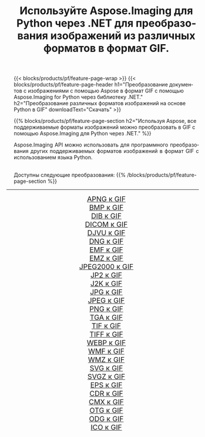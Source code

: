 ﻿---
title: Используйте Aspose.Imaging для Python через .NET для преобразования изображений из различных форматов в формат GIF. 
weight: 3920
url: /ru/python-net/conversion/to/gif/ 
lang: ru
langdirlevel: 2
locales: zh-hans,ja,it,ru,de,es,fr,nl,id,lt,pl,pt,vi,tr,ko,zh-hant,ar,hi,th,sv,cs,uk,he
description: Вы можете использовать Aspose.Imaging for Python через библиотеку .NET для преобразования различных форматов в формат GIF.
---

{{< blocks/products/pf/feature-page-wrap >}}
{{< blocks/products/pf/feature-page-header h1="Преобразование документов с изображениями с помощью Aspose в формат GIF с помощью Aspose.Imaging for Python через библиотеку .NET." h2="Преобразование различных форматов изображений на основе Python в GIF" downloadText="Скачать" >}}


{{% blocks/products/pf/feature-page-section  h2="Используя Aspose, все поддерживаемые форматы изображений можно преобразовать в GIF с помощью Aspose.Imaging для Python через .NET." %}}
<p align=justify>Aspose.Imaging API можно использовать для программного преобразования других поддерживаемых форматов изображений в формат GIF с использованием языка Python.</p>
<br/>
Доступны следующие преобразования:
{{% /blocks/products/pf/feature-page-section %}}
<div class="container-fluid productfamilypage bg-gray">
    <div class="convertypes bg-gray agp-content section">
        <div class="container">
		<hr style="margin-left:-20px;"/>
		<div class="row other-converters" style="gap: 10px;font-size: 19px;text-align:center;">
		    <div class='col-md-2 other-converter remove-lp remove-rp'><a href="/imaging/ru/python-net/conversion/apng-to-gif/" style="padding:15px;">APNG к GIF</a></div>
<div class='col-md-2 other-converter remove-lp remove-rp'><a href="/imaging/ru/python-net/conversion/bmp-to-gif/" style="padding:15px;">BMP к GIF</a></div>
<div class='col-md-2 other-converter remove-lp remove-rp'><a href="/imaging/ru/python-net/conversion/dib-to-gif/" style="padding:15px;">DIB к GIF</a></div>
<div class='col-md-2 other-converter remove-lp remove-rp'><a href="/imaging/ru/python-net/conversion/dicom-to-gif/" style="padding:15px;">DICOM к GIF</a></div>
<div class='col-md-2 other-converter remove-lp remove-rp'><a href="/imaging/ru/python-net/conversion/djvu-to-gif/" style="padding:15px;">DJVU к GIF</a></div>
<div class='col-md-2 other-converter remove-lp remove-rp'><a href="/imaging/ru/python-net/conversion/dng-to-gif/" style="padding:15px;">DNG к GIF</a></div>
<div class='col-md-2 other-converter remove-lp remove-rp'><a href="/imaging/ru/python-net/conversion/emf-to-gif/" style="padding:15px;">EMF к GIF</a></div>
<div class='col-md-2 other-converter remove-lp remove-rp'><a href="/imaging/ru/python-net/conversion/emz-to-gif/" style="padding:15px;">EMZ к GIF</a></div>
<div class='col-md-2 other-converter remove-lp remove-rp'><a href="/imaging/ru/python-net/conversion/jpeg2000-to-gif/" style="padding:15px;">JPEG2000 к GIF</a></div>
<div class='col-md-2 other-converter remove-lp remove-rp'><a href="/imaging/ru/python-net/conversion/jp2-to-gif/" style="padding:15px;">JP2 к GIF</a></div>
<div class='col-md-2 other-converter remove-lp remove-rp'><a href="/imaging/ru/python-net/conversion/j2k-to-gif/" style="padding:15px;">J2K к GIF</a></div>
<div class='col-md-2 other-converter remove-lp remove-rp'><a href="/imaging/ru/python-net/conversion/jpg-to-gif/" style="padding:15px;">JPG к GIF</a></div>
<div class='col-md-2 other-converter remove-lp remove-rp'><a href="/imaging/ru/python-net/conversion/jpeg-to-gif/" style="padding:15px;">JPEG к GIF</a></div>
<div class='col-md-2 other-converter remove-lp remove-rp'><a href="/imaging/ru/python-net/conversion/png-to-gif/" style="padding:15px;">PNG к GIF</a></div>
<div class='col-md-2 other-converter remove-lp remove-rp'><a href="/imaging/ru/python-net/conversion/tga-to-gif/" style="padding:15px;">TGA к GIF</a></div>
<div class='col-md-2 other-converter remove-lp remove-rp'><a href="/imaging/ru/python-net/conversion/tif-to-gif/" style="padding:15px;">TIF к GIF</a></div>
<div class='col-md-2 other-converter remove-lp remove-rp'><a href="/imaging/ru/python-net/conversion/tiff-to-gif/" style="padding:15px;">TIFF к GIF</a></div>
<div class='col-md-2 other-converter remove-lp remove-rp'><a href="/imaging/ru/python-net/conversion/webp-to-gif/" style="padding:15px;">WEBP к GIF</a></div>
<div class='col-md-2 other-converter remove-lp remove-rp'><a href="/imaging/ru/python-net/conversion/wmf-to-gif/" style="padding:15px;">WMF к GIF</a></div>
<div class='col-md-2 other-converter remove-lp remove-rp'><a href="/imaging/ru/python-net/conversion/wmz-to-gif/" style="padding:15px;">WMZ к GIF</a></div>
<div class='col-md-2 other-converter remove-lp remove-rp'><a href="/imaging/ru/python-net/conversion/svg-to-gif/" style="padding:15px;">SVG к GIF</a></div>
<div class='col-md-2 other-converter remove-lp remove-rp'><a href="/imaging/ru/python-net/conversion/svgz-to-gif/" style="padding:15px;">SVGZ к GIF</a></div>
<div class='col-md-2 other-converter remove-lp remove-rp'><a href="/imaging/ru/python-net/conversion/eps-to-gif/" style="padding:15px;">EPS к GIF</a></div>
<div class='col-md-2 other-converter remove-lp remove-rp'><a href="/imaging/ru/python-net/conversion/cdr-to-gif/" style="padding:15px;">CDR к GIF</a></div>
<div class='col-md-2 other-converter remove-lp remove-rp'><a href="/imaging/ru/python-net/conversion/cmx-to-gif/" style="padding:15px;">CMX к GIF</a></div>
<div class='col-md-2 other-converter remove-lp remove-rp'><a href="/imaging/ru/python-net/conversion/otg-to-gif/" style="padding:15px;">OTG к GIF</a></div>
<div class='col-md-2 other-converter remove-lp remove-rp'><a href="/imaging/ru/python-net/conversion/odg-to-gif/" style="padding:15px;">ODG к GIF</a></div>
<div class='col-md-2 other-converter remove-lp remove-rp'><a href="/imaging/ru/python-net/conversion/ico-to-gif/" style="padding:15px;">ICO к GIF</a></div>
                </div>
        </div>
    </div>
</div>
<br/>


